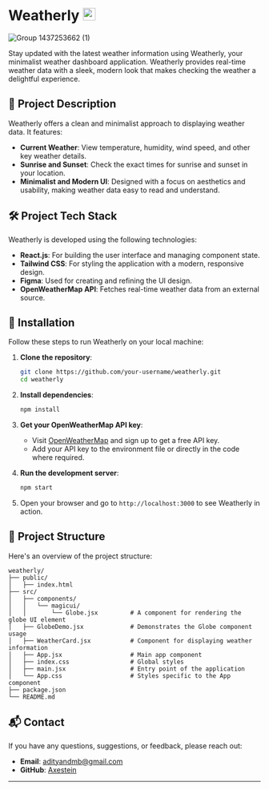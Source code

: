 # Weatherly <img src="https://github.com/user-attachments/assets/9b56fb58-14ec-4e93-b463-b90ef81eb463" alt="appicon" width="25" height="25">

![Group 1437253662 (1)](https://github.com/user-attachments/assets/0fc6905b-70a1-4600-a59e-816b651062d6)


Stay updated with the latest weather information using Weatherly, your minimalist weather dashboard application. Weatherly provides real-time weather data with a sleek, modern look that makes checking the weather a delightful experience.

## 📖 Project Description

Weatherly offers a clean and minimalist approach to displaying weather data. It features:

- **Current Weather**: View temperature, humidity, wind speed, and other key weather details.
- **Sunrise and Sunset**: Check the exact times for sunrise and sunset in your location.
- **Minimalist and Modern UI**: Designed with a focus on aesthetics and usability, making weather data easy to read and understand.

## 🛠️ Project Tech Stack

Weatherly is developed using the following technologies:

- **React.js**: For building the user interface and managing component state.
- **Tailwind CSS**: For styling the application with a modern, responsive design.
- **Figma**: Used for creating and refining the UI design.
- **OpenWeatherMap API**: Fetches real-time weather data from an external source.

## 🚀 Installation

Follow these steps to run Weatherly on your local machine:

1. **Clone the repository**:
   ```bash
   git clone https://github.com/your-username/weatherly.git
   cd weatherly
   ```

2. **Install dependencies**:
   ```bash
   npm install
   ```

3. **Get your OpenWeatherMap API key**:
   - Visit [OpenWeatherMap](https://openweathermap.org/) and sign up to get a free API key.
   - Add your API key to the environment file or directly in the code where required.

4. **Run the development server**:
   ```bash
   npm start
   ```

5. Open your browser and go to `http://localhost:3000` to see Weatherly in action.

## 📁 Project Structure

Here's an overview of the project structure:

```
weatherly/
├── public/
│   ├── index.html
├── src/
│   ├── components/
│   │   └── magicui/
│   │       └── Globe.jsx         # A component for rendering the globe UI element
│   ├── GlobeDemo.jsx             # Demonstrates the Globe component usage
│   ├── WeatherCard.jsx           # Component for displaying weather information
│   ├── App.jsx                   # Main app component
│   ├── index.css                 # Global styles
│   ├── main.jsx                  # Entry point of the application
│   └── App.css                   # Styles specific to the App component
├── package.json
└── README.md
```

## 📬 Contact

If you have any questions, suggestions, or feedback, please reach out:

- **Email**: adityandmb@gmail.com
- **GitHub**: [Axestein](https://github.com/Axestein)

---
